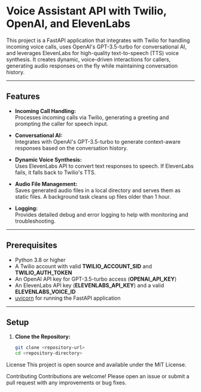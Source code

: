 # Voice Assistant API with Twilio, OpenAI, and ElevenLabs

This project is a FastAPI application that integrates with Twilio for handling incoming voice calls, uses OpenAI's GPT-3.5-turbo for conversational AI, and leverages ElevenLabs for high-quality text-to-speech (TTS) voice synthesis. It creates dynamic, voice-driven interactions for callers, generating audio responses on the fly while maintaining conversation history.

---

## Features

- **Incoming Call Handling:**  
  Processes incoming calls via Twilio, generating a greeting and prompting the caller for speech input.

- **Conversational AI:**  
  Integrates with OpenAI's GPT-3.5-turbo to generate context-aware responses based on the conversation history.

- **Dynamic Voice Synthesis:**  
  Uses ElevenLabs API to convert text responses to speech. If ElevenLabs fails, it falls back to Twilio's TTS.

- **Audio File Management:**  
  Saves generated audio files in a local directory and serves them as static files. A background task cleans up files older than 1 hour.

- **Logging:**  
  Provides detailed debug and error logging to help with monitoring and troubleshooting.

---

## Prerequisites

- Python 3.8 or higher
- A Twilio account with valid **TWILIO_ACCOUNT_SID** and **TWILIO_AUTH_TOKEN**
- An OpenAI API key for GPT-3.5-turbo access (**OPENAI_API_KEY**)
- An ElevenLabs API key (**ELEVENLABS_API_KEY**) and a valid **ELEVENLABS_VOICE_ID**
- [uvicorn](https://www.uvicorn.org/) for running the FastAPI application

---

## Setup

1. **Clone the Repository:**

   ```bash
   git clone <repository-url>
   cd <repository-directory>

License
This project is open source and available under the MIT License.

Contributing
Contributions are welcome! Please open an issue or submit a pull request with any improvements or bug fixes.
